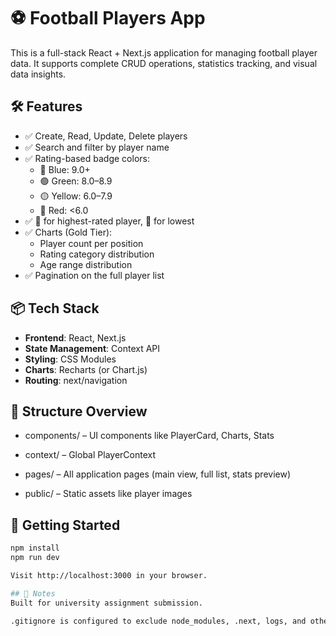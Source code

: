 # ⚽ Football Players App

This is a full-stack React + Next.js application for managing football player data. It supports complete CRUD operations, statistics tracking, and visual data insights.

## 🛠 Features

- ✅ Create, Read, Update, Delete players
- ✅ Search and filter by player name
- ✅ Rating-based badge colors:
  - 🔵 Blue: 9.0+
  - 🟢 Green: 8.0–8.9
  - 🟡 Yellow: 6.0–7.9
  - 🔴 Red: <6.0
- ✅ 👑 for highest-rated player, 🤡 for lowest
- ✅ Charts (Gold Tier):
  - Player count per position
  - Rating category distribution
  - Age range distribution
- ✅ Pagination on the full player list

## 📦 Tech Stack

- **Frontend**: React, Next.js
- **State Management**: Context API
- **Styling**: CSS Modules
- **Charts**: Recharts (or Chart.js)
- **Routing**: next/navigation

## 📁 Structure Overview

- components/ – UI components like PlayerCard, Charts, Stats

- context/ – Global PlayerContext

- pages/ – All application pages (main view, full list, stats preview)

- public/ – Static assets like player images

  
## 🚀 Getting Started

```bash
npm install
npm run dev

Visit http://localhost:3000 in your browser.

## 📝 Notes
Built for university assignment submission.

.gitignore is configured to exclude node_modules, .next, logs, and other unnecessary files.
